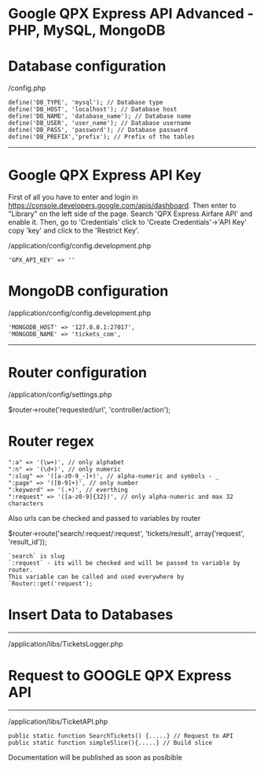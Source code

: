 # Google QPX Express API Advanced - PHP, MySQL, MongoDB

# Database configuration

/config.php

	define('DB_TYPE', 'mysql'); // Database type
	define('DB_HOST', 'localhost'); // Database host
	define('DB_NAME', 'database_name'); // Database name
	define('DB_USER', 'user_name'); // Database username
	define('DB_PASS', 'password'); // Database password
	define('DB_PREFIX','prefix'); // Prefix of the tables
---------------------------------

# Google QPX Express API Key

First of all you have to enter and login in https://console.developers.google.com/apis/dashboard. 
Then enter to "Library" on the left side of the page. Search 'QPX Express Airfare API' and enable it. Then, go to 'Credentials'
click to 'Create Credentials'->'API Key' copy 'key' and click to the 'Restrict Key'.

/application/config/config.development.php

	'GPX_API_KEY' => ''

# MongoDB configuration

/application/config/config.development.php

	'MONGODB_HOST' => '127.0.0.1:27017',
	'MONGODB_NAME' => 'tickets_com',

---------------------------------------------

# Router configuration

/application/config/settings.php

$router->route('requested/url', 'controller/action');

# Router regex

    ":a" => '(\w+)', // only alphabet 
    ":n" => '(\d+)', // only numeric
    ":slug" => '([a-z0-9_-]+)', // alpha-numeric and symbols - _
    ":page" => '([0-9]+)', // only number
    ":keyword" => '(.+)', // everthing
    ":request" => '([a-z0-9]{32})', // only alpha-numeric and max 32 characters

Also urls can be checked and passed to variables by router

$router->route('search/:request/:request', 'tickets/result', array('request', 'result_id'));

    `search` is slug
    `:request` - its will be checked and will be passed to variable by router. 
    This variable can be called and used everywhere by `Router::get('request');
    

# Insert Data to Databases
---------------------------------------------
/application/libs/TicketsLogger.php


# Request to GOOGLE QPX Express API 
---------------------------------------------
/application/libs/TicketAPI.php

	public static function SearchTickets() {.....} // Request to API 
	public static function simpleSlice(){.....} // Build slice 

Documentation will be published as soon as posibible
